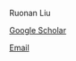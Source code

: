 Ruonan Liu 

<a href="https://scholar.google.com/citations?user=jiAlRAwAAAAJ&hl=zh-CN">Google Scholar</a>

<a href="mailto:ruonan.liu@sjtu.edu.cn" target="_blank">Email</a>
